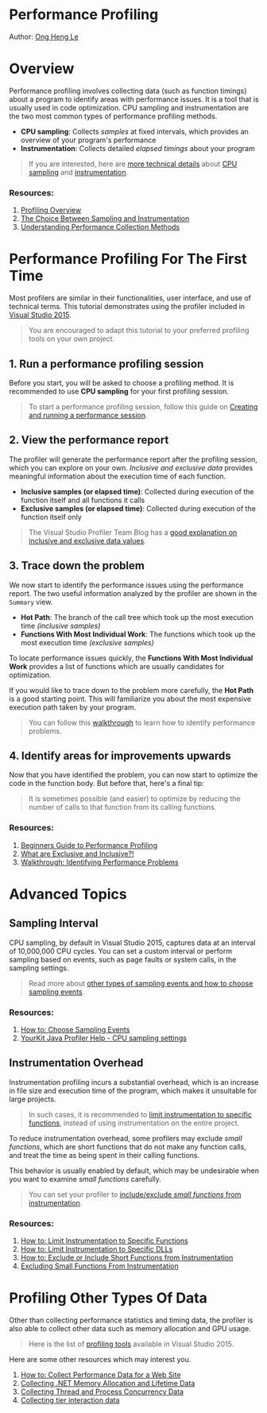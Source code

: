 # Performance Profiling

Author: [Ong Heng Le](https://github.com/initialshl)

# Overview

Performance profiling involves collecting data (such as function timings) 
about a program to identify areas with performance issues. It is a tool that 
is usually used in code optimization. CPU sampling and instrumentation are 
the two most common types of performance profiling methods.

* **CPU sampling**: Collects *samples* at fixed intervals, which provides an overview of your program's performance
* **Instrumentation**: Collects detailed *elapsed timings* about your program

> If you are interested, here are [more technical details](https://blogs.msdn.microsoft.com/ejarvi/2005/04/07/the-choice-between-sampling-and-instrumentation/) about 
[CPU sampling](https://msdn.microsoft.com/en-us/library/dd264994.aspx#Anchor_0) and 
[instrumentation](https://msdn.microsoft.com/en-us/library/dd264994.aspx#Anchor_1).

### Resources:
1. [Profiling Overview](https://msdn.microsoft.com/en-us/library/bb384493(v=vs.110).aspx)
1. [The Choice Between Sampling and Instrumentation](https://blogs.msdn.microsoft.com/ejarvi/2005/04/07/the-choice-between-sampling-and-instrumentation/)
1. [Understanding Performance Collection Methods](https://msdn.microsoft.com/en-us/library/dd264994.aspx)

# Performance Profiling For The First Time

Most profilers are similar in their functionalities, user interface, and use of 
technical terms. This tutorial demonstrates using the profiler included in 
[Visual Studio 2015](https://www.visualstudio.com/downloads/).

> You are encouraged to adapt this tutorial to your preferred profiling 
tools on your own project. <br>

## 1. Run a performance profiling session

Before you start, you will be asked to choose a profiling method. It is recommended to 
use **CPU sampling** for your first profiling session.

> To start a performance profiling session, follow this guide on 
[Creating and running a performance session](https://msdn.microsoft.com/en-us/library/ms182372.aspx#Anchor_0).

## 2. View the performance report

The profiler will generate the performance report after the profiling session, which you 
can explore on your own. *Inclusive and exclusive data* provides meaningful information 
about the execution time of each function.

* **Inclusive samples (or elapsed time)**: Collected during execution of the function itself and all functions it calls
* **Exclusive samples (or elapsed time)**: Collected during execution of the function itself only

> The Visual Studio Profiler Team Blog has a [good explanation on inclusive and exclusive data values](https://blogs.msdn.microsoft.com/profiler/2004/06/09/what-are-exclusive-and-inclusive/).

## 3. Trace down the problem

We now start to identify the performance issues using the performance report. The two 
useful information analyzed by the profiler are shown in the `Summary` view.

* **Hot Path**: The branch of the call tree which took up the most execution time *(inclusive samples)*
* **Functions With Most Individual Work**: The functions which took up the most execution time *(exclusive samples)*

To locate performance issues quickly, the **Functions With Most Individual Work** provides 
a list of functions which are usually candidates for optimization.

If you would like to trace down to the problem more carefully, the **Hot Path** is a good 
starting point. This will familiarize you about the most expensive execution path taken 
by your program. 

> You can follow this [walkthrough](https://msdn.microsoft.com/en-us/library/ms182398.aspx)
to learn how to identify performance problems.

## 4. Identify areas for improvements upwards

Now that you have identified the problem, you can now start to optimize the code in the 
function body. But before that, here's a final tip: 
> It is sometimes possible (and easier) to optimize by reducing the number of calls to 
that function from its calling functions.

### Resources:
1. [Beginners Guide to Performance Profiling](https://msdn.microsoft.com/en-us/library/ms182372.aspx)
1. [What are Exclusive and Inclusive?!](https://blogs.msdn.microsoft.com/profiler/2004/06/09/what-are-exclusive-and-inclusive/)
1. [Walkthrough: Identifying Performance Problems](https://msdn.microsoft.com/en-us/library/ms182398.aspx)

# Advanced Topics

## Sampling Interval

CPU sampling, by default in Visual Studio 2015, captures data at an interval of 
10,000,000 CPU cycles. You can set a custom interval or perform sampling based on events, 
such as page faults or system calls, in the sampling settings.

> Read more about [other types of sampling events and how to choose sampling events](https://msdn.microsoft.com/en-us/library/ms182376.aspx).

### Resources:
1. [How to: Choose Sampling Events](https://msdn.microsoft.com/en-us/library/ms182376.aspx)
1. [YourKit Java Profiler Help - CPU sampling settings](https://www.yourkit.com/docs/java/help/sampling_settings.jsp)

## Instrumentation Overhead

Instrumentation profiling incurs a substantial overhead, which is an increase in file size 
and execution time of the program, which makes it unsuitable for large projects.

> In such cases, it is recommended to [limit instrumentation to specific functions](https://msdn.microsoft.com/en-us/library/cc470663.aspx), 
instead of using instrumentation on the entire project.

To reduce instrumentation overhead, some profilers may exclude *small functions*, which 
are short functions that do not make any function calls, and treat the time as being 
spent in their calling functions.

This behavior is usually enabled by default, which may be undesirable when you want to 
examine *small functions* carefully.

> You can set your profiler to [include/exclude *small functions* from instrumentation](https://msdn.microsoft.com/en-us/library/bb514150.aspx).

### Resources:
1. [How to: Limit Instrumentation to Specific Functions](https://msdn.microsoft.com/en-us/library/cc470663.aspx)
1. [How to: Limit Instrumentation to Specific DLLs](https://msdn.microsoft.com/en-us/library/bb385752.aspx)
1. [How to: Exclude or Include Short Functions from Instrumentation](https://msdn.microsoft.com/en-us/library/bb514150.aspx)
1. [Excluding Small Functions From Instrumentation](https://blogs.msdn.microsoft.com/profiler/2008/07/08/excluding-small-functions-from-instrumentation/)

# Profiling Other Types Of Data

Other than collecting performance statistics and timing data, the profiler is also able 
to collect other data such as memory allocation and GPU usage. 

> Here is the list of [profiling tools](https://msdn.microsoft.com/en-us/library/mt210448.aspx) available in Visual Studio 2015.

Here are some other resources which may interest you.

1. [How to: Collect Performance Data for a Web Site](https://msdn.microsoft.com/en-us/library/2s0xxa1d.aspx)
1. [Collecting .NET Memory Allocation and Lifetime Data](https://msdn.microsoft.com/en-us/library/dd264934.aspx)
1. [Collecting Thread and Process Concurrency Data](https://msdn.microsoft.com/en-us/library/dd265004.aspx)
1. [Collecting tier interaction data](https://msdn.microsoft.com/en-us/library/dd465169.aspx)
